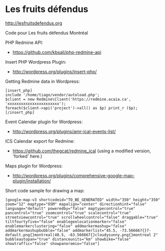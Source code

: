 Les fruits défendus
===================
http://lesfruitsdefendus.org

Code pour Les fruits défendus Montréal

PHP Redmine API:
* https://github.com/kbsali/php-redmine-api

Insert PHP Wordpress Plugin:
* http://wordpress.org/plugins/insert-php/

Getting Redmine data in Wordpress:

    [insert_php]
    include '/home/tiago/vendor/autoload.php';
    $client = new Redmine\Client('https://redmine.acaia.ca', 'xxxxxxxxxxxxxxxxxxxxxxx');
    foreach($client->api('project')->all() as $p) print_r ($p);
    [/insert_php]

Event Calendar plugin for Wordpress:
* http://wordpress.org/plugins/amr-ical-events-list/

ICS Calendar export for Redmine:
* https://github.com/thegcat/redmine_ical (using a modified version, 'forked' here.)

Maps plugin for Wordpress:
* http://wordpress.org/plugins/comprehensive-google-map-plugin/installation/

Short code sample for drawing a map:

    [google-map-v3 shortcodeid="TO_BE_GENERATED" width="350" height="350" zoom="12" maptype="OSM" mapalign="center" directionhint="false" language="default" poweredby="false" maptypecontrol="true" pancontrol="true" zoomcontrol="true" scalecontrol="true" streetviewcontrol="true" scrollwheelcontrol="false" draggable="true" tiltfourtyfive="false" enablegeolocationmarker="false" enablemarkerclustering="false" addmarkermashup="false" addmarkermashupbubble="false" addmarkerlist="45.5, -73.566667{}7-default.png{}montreal|48.5, -63.566667{}cloudysunny.png{}montreal 2" bubbleautopan="true" distanceunits="km" showbike="false" showtraffic="false" showpanoramio="false"]

